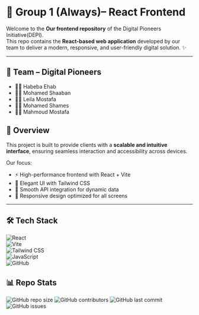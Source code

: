 # 🚀 Group 1 (Always)– React Frontend   

Welcome to the **Our frontend repository** of the Digital Pioneers Initiative(DEPI).  
This repo contains the **React-based web application** developed by our team to deliver a modern, responsive, and user-friendly digital solution. ✨  

---
## 🤝 Team – Digital Pioneers  

- 👩‍💻 Habeba Ehab   
- 👨‍💻 Mohamed Shaaban  
- 👩‍💻 Leila Mostafa 
- 👨‍💻 Mohamed Shames
- 👨‍💻 Mahmoud Mostafa 


## 📌 Overview  
This project is built to provide clients with a **scalable and intuitive interface**, ensuring seamless interaction and accessibility across devices.  

Our focus:  
- ⚡ High-performance frontend with React + Vite  
- 🎨 Elegant UI with Tailwind CSS  
- 🔄 Smooth API integration for dynamic data  
- 📱 Responsive design optimized for all screens  

---

## 🛠️ Tech Stack  
![React](https://img.shields.io/badge/React-20232A?style=for-the-badge&logo=react&logoColor=61DAFB)  
![Vite](https://img.shields.io/badge/Vite-646CFF?style=for-the-badge&logo=vite&logoColor=FFD62E)  
![Tailwind CSS](https://img.shields.io/badge/Tailwind-06B6D4?style=for-the-badge&logo=tailwindcss&logoColor=white)  
![JavaScript](https://img.shields.io/badge/JavaScript-F7DF1E?style=for-the-badge&logo=javascript&logoColor=black)  
![GitHub](https://img.shields.io/badge/GitHub-181717?style=for-the-badge&logo=github&logoColor=white)  

## 📊 Repo Stats
![GitHub repo size](https://img.shields.io/github/repo-size/ORG_NAME/depiproject1?style=for-the-badge)
![GitHub contributors](https://img.shields.io/github/contributors/ORG_NAME/depiproject1?style=for-the-badge)
![GitHub last commit](https://img.shields.io/github/last-commit/ORG_NAME/depiproject1?style=for-the-badge)
![GitHub issues](https://img.shields.io/github/issues/ORG_NAME/depiproject1?style=for-the-badge)


